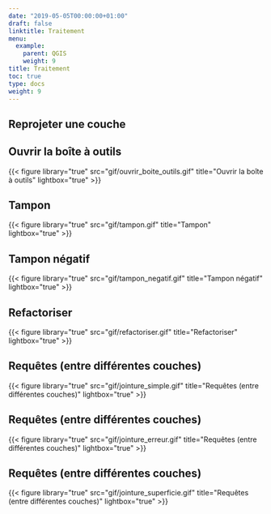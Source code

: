 ```yaml
---
date: "2019-05-05T00:00:00+01:00"
draft: false
linktitle: Traitement
menu:
  example:
    parent: QGIS
    weight: 9
title: Traitement
toc: true
type: docs
weight: 9
---
```


## Reprojeter une couche

## Ouvrir la boîte à outils



{{< figure library="true" src="gif/ouvrir_boite_outils.gif" title="Ouvrir la boîte à outils" lightbox="true" >}}




## Tampon

{{< figure library="true" src="gif/tampon.gif" title="Tampon" lightbox="true" >}}

## Tampon négatif

{{< figure library="true" src="gif/tampon_negatif.gif" title="Tampon négatif" lightbox="true" >}}

## Refactoriser

{{< figure library="true" src="gif/refactoriser.gif" title="Refactoriser" lightbox="true" >}}

## Requêtes (entre différentes couches)


{{< figure library="true" src="gif/jointure_simple.gif" title="Requêtes (entre différentes couches)" lightbox="true" >}}

## Requêtes (entre différentes couches)


{{< figure library="true" src="gif/jointure_erreur.gif" title="Requêtes (entre différentes couches)" lightbox="true" >}}

## Requêtes (entre différentes couches)

{{< figure library="true" src="gif/jointure_superficie.gif" title="Requêtes (entre différentes couches)" lightbox="true" >}}
